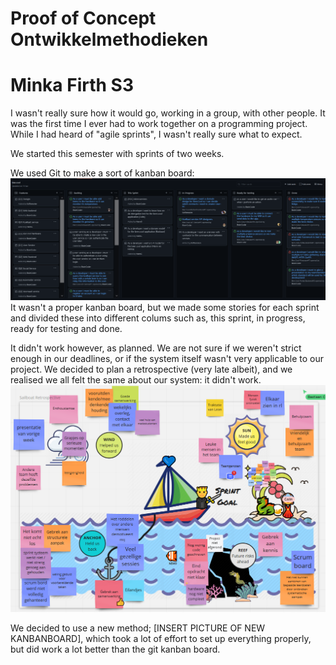 # Proof of Concept Ontwikkelmethodieken
# Minka Firth S3

I wasn't really sure how it would go, working in a group, with other people. It was the first time I ever had to work together on a programming project. While I had heard of "agile sprints", I wasn't really sure what to expect.

We started this semester with sprints of two weeks. 

We used Git to make a sort of kanban board: ![Philadelphia's Magic Gardens. This place was so cool!](gitkanban.jpg "Philadelphia's Magic Gardens") It wasn't a proper kanban board, but we made some stories for each sprint and divided these into different colums such as, this sprint, in progress, ready for testing and done. 

It didn't work however, as planned. We are not sure if we weren't strict enough in our deadlines, or if the system itself wasn't very applicable to our project. We decided to plan a retrospective (very late albeit), and we realised we all felt the same about our system: it didn't work. ![Philadelphia's Magic Gardens. This place was so cool!](retro.jpg "Philadelphia's Magic Gardens") 

We decided to use a new method; [INSERT PICTURE OF NEW KANBANBOARD], which took a lot of effort to set up everything properly, but did work a lot better than the git kanban board. 